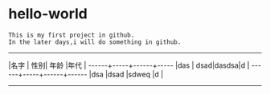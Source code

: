 # hello-world

```
This is my first project in github.
In the later days,i will do something in github.
```
_________________________
|名字  | 性别| 年龄 |年代 |
------+-----+------+-----
|das  | dsad|dasdsa|d    |
------+-----+------+------
|dsa  |dsad |sdweq |d    |
__________________________
    

